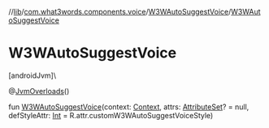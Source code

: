 //[lib](../../../index.md)/[com.what3words.components.voice](../index.md)/[W3WAutoSuggestVoice](index.md)/[W3WAutoSuggestVoice](-w3-w-auto-suggest-voice.md)

# W3WAutoSuggestVoice

[androidJvm]\

@[JvmOverloads](https://kotlinlang.org/api/latest/jvm/stdlib/kotlin.jvm/-jvm-overloads/index.html)()

fun [W3WAutoSuggestVoice](-w3-w-auto-suggest-voice.md)(context: [Context](https://developer.android.com/reference/kotlin/android/content/Context.html), attrs: [AttributeSet](https://developer.android.com/reference/kotlin/android/util/AttributeSet.html)? = null, defStyleAttr: [Int](https://kotlinlang.org/api/latest/jvm/stdlib/kotlin/-int/index.html) = R.attr.customW3WAutoSuggestVoiceStyle)
